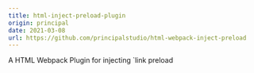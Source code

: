 ```yaml
---
title: html-inject-preload-plugin
origin: principal
date: 2021-03-08
url: https://github.com/principalstudio/html-webpack-inject-preload
---
```


A HTML Webpack Plugin for injecting `link preload

<!--more-->
